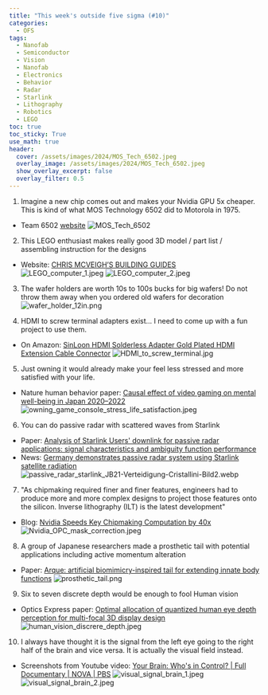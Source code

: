 ```yaml
---
title: "This week's outside five sigma (#10)"
categories:
  - OFS
tags:
  - Nanofab
  - Semiconductor
  - Vision
  - Nanofab
  - Electronics
  - Behavior
  - Radar
  - Starlink
  - Lithography
  - Robotics
  - LEGO
toc: true
toc_sticky: True
use_math: true
header:
  cover: /assets/images/2024/MOS_Tech_6502.jpeg
  overlay_image: /assets/images/2024/MOS_Tech_6502.jpeg
  show_overlay_excerpt: false
  overlay_filter: 0.5
---
```




1. Imagine a new chip comes out and makes your Nvidia GPU 5x cheaper. This is kind of what MOS Technology 6502 did to Motorola in 1975.
- Team 6502 [website](https://www.team6502.org/)
![MOS_Tech_6502](/assets/images/2024/MOS_Tech_6502.jpeg)


2. This LEGO enthusiast makes really good 3D model / part list / assembling instruction for the designs
- Website: [CHRIS MCVEIGH’S BUILDING GUIDES](https://www.chrismcveigh.com/cm/welcome.html)
![LEGO_computer_1.jpeg](/assets/images/2024/LEGO_computer_1.jpeg)
![LEGO_computer_2.jpeg](/assets/images/2024/LEGO_computer_2.jpeg)


3. The wafer holders are worth 10s to 100s bucks for big wafers! Do not throw them away when you ordered old wafers for decoration
![wafer_holder_12in.png](/assets/images/2024/wafer_holder_12in.png)


4. HDMI to screw terminal adapters exist... I need to come up with a fun project to use them.
- On Amazon: [SinLoon HDMI Solderless Adapter Gold Plated HDMI Extension Cable Connector](https://www.amazon.com/SinLoon-Solderless-Extension-Connector-Screwdriver/dp/B07M98XCL6/ref=asc_df_B07M98XCL6/)
![HDMI_to_screw_terminal.jpg](/assets/images/2024/HDMI_to_screw_terminal.jpg)


5. Just owning it would already make your feel less stressed and more satisfied with your life.
- Nature human behavior paper: [Causal effect of video gaming on mental well-being in Japan 2020–2022](https://www.nature.com/articles/s41562-024-01948-y)
![owning_game_console_stress_life_satisfaction.jpeg](/assets/images/2024/owning_game_console_stress_life_satisfaction.jpeg)


6. You can do passive radar with scattered waves from Starlink
- Paper: [Analysis of Starlink Users' downlink for passive radar applications: signal characteristics and ambiguity function performance](https://ieeexplore.ieee.org/document/10149600)
- News: [Germany demonstrates passive radar system using Starlink satellite radiation](https://www.airforce-technology.com/news/germany-demonstrates-passive-radar-system-using-starlink-satellite-radiation/)
![passive_radar_starlink_JB21-Verteidigung-Cristallini-Bild2.webp](/assets/images/2024/passive_radar_starlink_JB21-Verteidigung-Cristallini-Bild2.webp)



7. "As chipmaking required finer and finer features, engineers had to produce more and more complex designs to project those features onto the silicon. Inverse lithography (ILT) is the latest development"
- Blog: [Nvidia Speeds Key Chipmaking Computation by 40x](https://spectrum.ieee.org/inverse-lithography)
![Nvidia_OPC_mask_correction.jpeg](/assets/images/2024/Nvidia_OPC_mask_correction.jpeg)


8. A group of Japanese researchers made a prosthetic tail with potential applications including active momentum alteration
- Paper: [Arque: artificial biomimicry-inspired tail for extending innate body functions](https://dl.acm.org/doi/10.1145/3306214.3338573)
![prosthetic_tail.png](/assets/images/2024/prosthetic_tail.png)


9. Six to seven discrete depth would be enough to fool Human vision
- Optics Express paper: [Optimal allocation of quantized human eye depth perception for multi-focal 3D display design](https://opg.optica.org/oe/fulltext.cfm?uri=oe-29-7-9878&id=449280)
![human_vision_discrere_depth.jpeg](/assets/images/2024/human_vision_discrere_depth.jpeg)



10.  I always have thought it is the signal from the left eye going to the right half of the brain and vice versa. It is actually the visual field instead.
- Screenshots from Youtube video: [Your Brain: Who's in Control? | Full Documentary | NOVA | PBS](https://www.youtube.com/watch?v=yQ6VOOd73MA&ab_channel=NOVAPBSOfficial)
![visual_signal_brain_1.jpeg](/assets/images/2024/visual_signal_brain_1.jpeg)
![visual_signal_brain_2.jpeg](/assets/images/2024/visual_signal_brain_2.jpeg)




